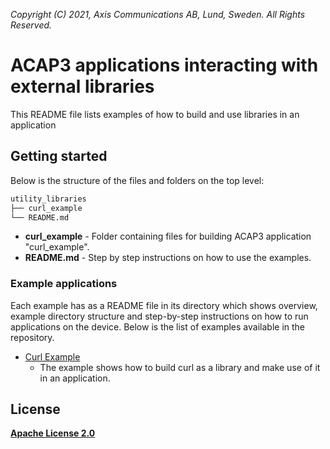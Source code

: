  *Copyright (C) 2021, Axis Communications AB, Lund, Sweden. All Rights Reserved.*

# ACAP3 applications interacting with external libraries
This README file lists examples of how to build and use libraries in an application

## Getting started
Below is the structure of the files and folders on the top level:

```bash
utility_libraries
├── curl_example
└── README.md
```

* **curl_example** - Folder containing files for building ACAP3 application "curl_example".
* **README.md** - Step by step instructions on how to use the examples.

### Example applications
Each example has as a README file in its directory which shows overview, example directory structure and step-by-step instructions on how to run applications on the device.
Below is the list of examples available in the repository.

* [Curl Example](./curl_example/README.md)
  * The example shows how to build curl as a library and make use of it in an application.

## License
**[Apache License 2.0](../LICENSE)**
